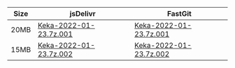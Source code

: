 |    Size   |     jsDelivr  | FastGit |
|  ---  |  ---  |  ---  |
| 20MB | [Keka-2022-01-23.7z.001](https://cdn.jsdelivr.net/gh/appleians/Keka@main/Keka-2022-01-23.7z.001) | [Keka-2022-01-23.7z.001](https://raw.fastgit.org/appleians/Keka/main/Keka-2022-01-23.7z.001) |
| 15MB | [Keka-2022-01-23.7z.002](https://cdn.jsdelivr.net/gh/appleians/Keka@main/Keka-2022-01-23.7z.002) | [Keka-2022-01-23.7z.002](https://raw.fastgit.org/appleians/Keka/main/Keka-2022-01-23.7z.002) |
